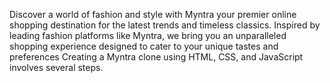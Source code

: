 
Discover a world of fashion and style with Myntra
 your premier online shopping destination for the latest trends and timeless classics. Inspired by leading fashion platforms like Myntra, we bring you an unparalleled shopping experience designed to cater to your unique tastes and preferences
 Creating a Myntra clone using HTML, CSS, and JavaScript involves several steps. 
 
